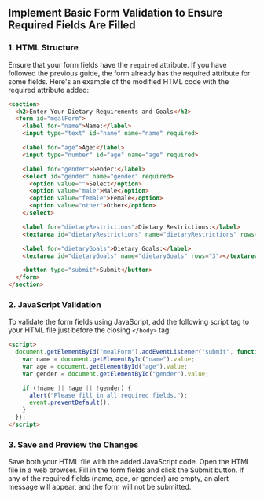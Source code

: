 
## Implement Basic Form Validation to Ensure Required Fields Are Filled

### 1. HTML Structure
Ensure that your form fields have the `required` attribute. If you have followed the previous guide, the form already has the required attribute for some fields. Here's an example of the modified HTML code with the required attribute added:

```html
<section>
  <h2>Enter Your Dietary Requirements and Goals</h2>
  <form id="mealForm">
    <label for="name">Name:</label>
    <input type="text" id="name" name="name" required>

    <label for="age">Age:</label>
    <input type="number" id="age" name="age" required>

    <label for="gender">Gender:</label>
    <select id="gender" name="gender" required>
      <option value="">Select</option>
      <option value="male">Male</option>
      <option value="female">Female</option>
      <option value="other">Other</option>
    </select>

    <label for="dietaryRestrictions">Dietary Restrictions:</label>
    <textarea id="dietaryRestrictions" name="dietaryRestrictions" rows="3"></textarea>

    <label for="dietaryGoals">Dietary Goals:</label>
    <textarea id="dietaryGoals" name="dietaryGoals" rows="3"></textarea>

    <button type="submit">Submit</button>
  </form>
</section>
```

### 2. JavaScript Validation
To validate the form fields using JavaScript, add the following script tag to your HTML file just before the closing `</body>` tag:

```html
<script>
  document.getElementById("mealForm").addEventListener("submit", function(event) {
    var name = document.getElementById("name").value;
    var age = document.getElementById("age").value;
    var gender = document.getElementById("gender").value;

    if (!name || !age || !gender) {
      alert("Please fill in all required fields.");
      event.preventDefault();
    }
  });
</script>
```

### 3. Save and Preview the Changes
Save both your HTML file with the added JavaScript code. Open the HTML file in a web browser. Fill in the form fields and click the Submit button. If any of the required fields (name, age, or gender) are empty, an alert message will appear, and the form will not be submitted.


